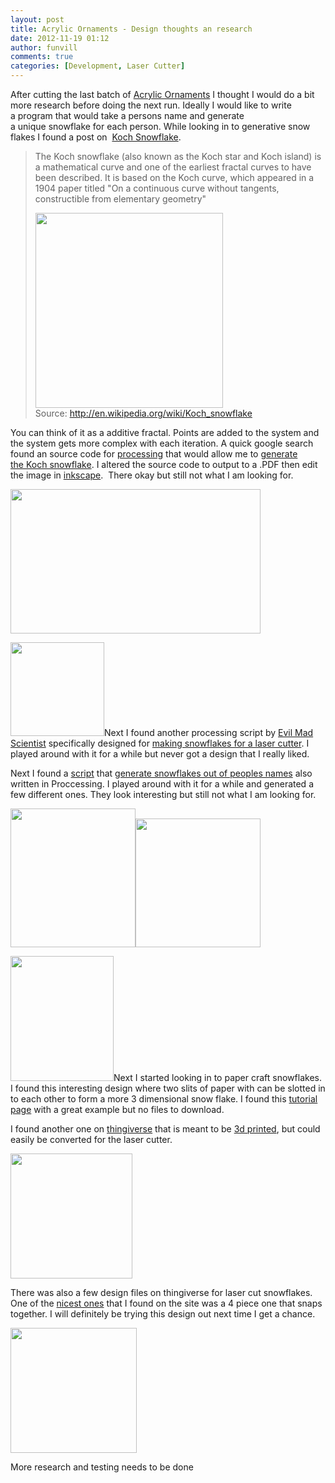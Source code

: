 ```yaml
---
layout: post
title: Acrylic Ornaments - Design thoughts an research 
date: 2012-11-19 01:12
author: funvill
comments: true
categories: [Development, Laser Cutter]
---
```

After cutting the last batch of <a href="http://www.abluestar.com/blog/acrylic-christmas-ornaments-version-1/">Acrylic Ornaments</a> I thought I would do a bit more research before doing the next run. Ideally I would like to write a program that would take a persons name and generate a unique snowflake for each person. While looking in to generative snow flakes I found a post on  <a href="http://en.wikipedia.org/wiki/Koch_snowflake">Koch Snowflake</a>.
<blockquote>The Koch snowflake (also known as the Koch star and Koch island) is a mathematical curve and one of the earliest fractal curves to have been described. It is based on the Koch curve, which appeared in a 1904 paper titled "On a continuous curve without tangents, constructible from elementary geometry"

<img class="size-full wp-image-2994" title="Von_Koch_curve" src="http://www.abluestar.com/blog/wp-content/uploads/2012/11/Von_Koch_curve.gif" alt="" width="300" height="312" />Source: <a href="http://en.wikipedia.org/wiki/Koch_snowflake">http://en.wikipedia.org/wiki/Koch_snowflake</a></blockquote>
You can think of it as a additive fractal. Points are added to the system and the system gets more complex with each iteration. A quick google search found an source code for <a href="http://processing.org/">processing</a> that would allow me to <a href="http://processing.org/learning/topics/koch.html">generate the Koch snowflake</a>. I altered the source code to output to a .PDF then edit the image in <a href="http://inkscape.org/">inkscape</a>.  There okay but still not what I am looking for.

<img class="alignnone size-full wp-image-2995" title="Kock_snowflake_v1" src="http://www.abluestar.com/blog/wp-content/uploads/2012/11/Kock_snowflake_v1.png" alt="" width="400" height="231" />

<a style="color: #ff4b33; line-height: 24px;" href="http://www.abluestar.com/blog/wp-content/uploads/2012/11/evilmadscientist.png"><img class="size-thumbnail wp-image-3010 alignright" title="evilmadscientist" src="http://www.abluestar.com/blog/wp-content/uploads/2012/11/evilmadscientist-150x150.png" alt="" width="150" height="150" /></a>Next I found another processing script by <a href="evilmadscientist.com">Evil Mad Scientist</a> specifically designed for <a href="http://www.evilmadscientist.com/2008/vector-snowflake-application/">making snowflakes for a laser cutter</a>. I played around with it for a while but never got a design that I really liked.

Next I found a <a href="http://www.designlessbetter.com/project/snowflake/applet/snowflake.pde">script</a> that <a href="http://www.designlessbetter.com/blogless/posts/make-snowflake-designs-from-your-familys-names-regifted">generate snowflakes out of peoples names</a> also written in Proccessing. I played around with it for a while and generated a few different ones. They look interesting but still not what I am looking for.

<img class="size-full wp-image-2997" title="generatorSnowflake" src="http://www.abluestar.com/blog/wp-content/uploads/2012/11/generatorSnowflake1.png" alt="" width="200" height="222" /><a href="http://www.abluestar.com/blog/wp-content/uploads/2012/11/generatorSnowflake2.png"><img class="alignnone size-full wp-image-3000" title="generatorSnowflake2" src="http://www.abluestar.com/blog/wp-content/uploads/2012/11/generatorSnowflake2.png" alt="" width="200" height="206" /></a>

<img class="size-full wp-image-3003 alignright" title="4620" src="http://www.abluestar.com/blog/wp-content/uploads/2012/11/4620.jpg" alt="" width="165" height="200" />Next I started looking in to paper craft snowflakes. I found this interesting design where two slits of paper with can be slotted in to each other to form a more 3 dimensional snow flake. I found this <a href="http://www.joannasheen.com/tuition-advice/christmas-baubles-by-sheila-weaver/">tutorial page</a> with a great example but no files to download.

I found another one on <a href="http://www.thingiverse.com">thingiverse</a> that is meant to be <a href="http://www.thingiverse.com/thing:12034">3d printed</a>, but could easily be converted for the laser cutter.

<img class="size-full wp-image-3006" title="2snowflake" src="http://www.abluestar.com/blog/wp-content/uploads/2012/11/2snowflake.jpg" alt="" width="195" height="200" />

There was also a few design files on thingiverse for laser cut snowflakes. One of the <a href="http://www.thingiverse.com/thing:5008">nicest ones</a> that I found on the site was a 4 piece one that snaps together. I will definitely be trying this design out next time I get a chance.

<img class="size-full wp-image-3008" title="close-up_display_medium" src="http://www.abluestar.com/blog/wp-content/uploads/2012/11/close-up_display_medium.jpg" alt="" width="202" height="200" />

More research and testing needs to be done
